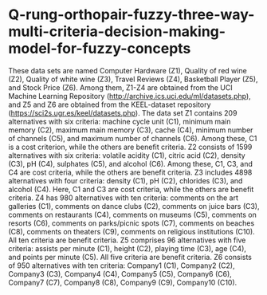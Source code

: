 # Q-rung-orthopair-fuzzy-three-way-multi-criteria-decision-making-model-for-fuzzy-concepts
These data sets are named Computer Hardware (Z1), Quality of red wine (Z2), Quality of white wine (Z3), Travel Reviews (Z4), Basketball Player (Z5), and Stock Price (Z6). Among them, Z1-Z4 are obtained from the UCI Machine Learning Repository (http://archive.ics.uci.edu/ml/datasets.php), and Z5 and Z6 are obtained from the KEEL-dataset repository (https://sci2s.ugr.es/keel/datasets.php). The data set Z1 contains 209 alternatives with six criteria: machine cycle unit (C1), minimum main memory (C2), maximum main memory (C3), cache (C4), minimum number of channels (C5), and maximum number of channels (C6). Among these, C1 is a cost criterion, while the others are benefit criteria. Z2 consists of 1599 alternatives with six criteria: volatile acidity (C1), citric acid (C2), density (C3), pH (C4), sulphates (C5), and alcohol (C6). Among these, C1, C3, and C4 are cost criteria, while the others are benefit criteria. Z3 includes 4898 alternatives with four criteria: density (C1), pH (C2), chlorides (C3), and alcohol (C4). Here, C1 and C3 are cost criteria, while the others are benefit criteria. Z4 has 980 alternatives with ten criteria: comments on the art galleries (C1), comments on dance clubs (C2), comments on juice bars (C3), comments on restaurants (C4), comments on museums (C5), comments on resorts (C6), comments on parks/picnic spots (C7), comments on beaches (C8), comments on theaters (C9), comments on religious institutions (C10). All ten criteria are benefit criteria. Z5 comprises 96 alternatives with five criteria: assists per minute (C1), height (C2), playing time (C3), age (C4), and points per minute (C5). All five criteria are benefit criteria. Z6 consists of 950 alternatives with ten criteria: Company1 (C1), Company2 (C2), Company3 (C3), Company4 (C4), Company5 (C5), Company6 (C6), Company7 (C7), Company8 (C8), Company9 (C9), Company10 (C10).
